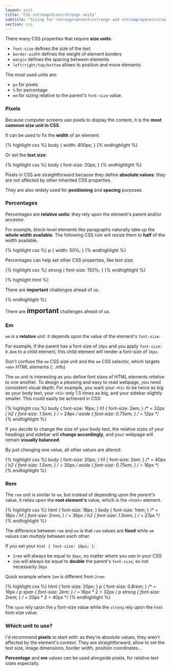 ```yaml
---
layout: post
title: "CSS <strong>Size</strong> units"
subtitle: "Sizing for <strong>content</strong> and <strong>space</strong>"
section: css
---
```


There many CSS properties that require **size units**:

* `font-size` defines the size of the text
* `border-width` defines the weight of element borders
* `margin` defines the spacing between elements
* `left/right/top/bottom` allows to position and move elements

The most used units are:

* `px` for pixels
* `%` for percentage
* `em` for sizing relative to the parent's `font-size` value.

### Pixels

Because computer screens use pixels to display the content, it is the **most common size unit in CSS**.

It can be used to fix the **width** of an element:

{% highlight css %}
body { width: 400px; }
{% endhighlight %}

Or set the **text size**:

{% highlight css %}
body { font-size: 20px; }
{% endhighlight %}

Pixels in CSS are straightforward because they define **absolute values**: they are not affected by other inherited CSS properties.

They are also widely used for **positioning** and **spacing** purposes.

### Percentages

Percentages are **relative units**: they rely upon the element's parent and/or ancestor.

For example, block-level elements like paragraphs naturally take up the **whole width available**. The following CSS rule will resize them to **half** of the width available.

{% highlight css %}
p { width: 50%; }
{% endhighlight %}

Percentages can help set other CSS properties, like text size:

{% highlight css %}
strong { font-size: 150%; }
{% endhighlight %}

{% highlight html %}
<p>There are <strong>important</strong> challenges ahead of us.</p>
{% endhighlight %}

<div class="result">
  <p>There are <strong style="font-size: 150%;">important</strong> challenges ahead of us.</p>
</div>

### Em

`em` is a **relative** unit: it depends upon the value of the element's `font-size`.

For example, if the parent has a font-size of `20px` and you apply `font-size: 0.8em` to a child element, this child element will render a font-size of `16px`.

Don't confuse the `em` CSS size unit and the `em` CSS selector, which targets `<em>` HTML elements
{: .info}

The `em` unit is interesting as you define font sizes of HTML elements _relative_ to one another. To design a pleasing and easy to read webpage, you need consistent visual depth. For example, you want your `<h1>` to be twice as big as your body text, your `<h2>` only 1.5 times as big, and your sidebar slightly smaller. This could easily be achieved in CSS:

{% highlight css %}
body { font-size: 16px; }
h1 { font-size: 2em; }        /* = 32px */
h2 { font-size: 1.5em; }      /* = 24px */
aside { font-size: 0.75em; }  /* = 12px */
{% endhighlight %}

If you decide to change the size of your body text, the relative sizes of your headings and sidebar will **change accordingly**, and your webpage will remain **visually balanced**.

By just changing one value, all other values are altered:

{% highlight css %}
body { font-size: 20px; }
h1 { font-size: 2em; }        /* = 40px */
h2 { font-size: 1.5em; }      /* = 30px */
aside { font-size: 0.75em; }  /* = 16px */
{% endhighlight %}

### Rem

The `rem` unit is similar to `em`, but instead of depending upon the _parent's_ value, it relies upon the **root element's** value, which is the `<html>` element.

{% highlight css %}
html { font-size: 18px; }
body { font-size: 1rem; }     /* = 18px */
h1 { font-size: 2rem; }       /* = 36px */
h2 { font-size: 1.5rem; }     /* = 27px */
{% endhighlight %}

The difference between `rem` and `em` is that `rem` values are **fixed** while `em` values can _multiply_ between each other.

If you set your `html { font-size: 18px; }`:

* `2rem` will always be equal to `36px`, no matter where you use in your CSS
* `2em` will always be equal to **double** the parent's `font-size`, so not necessarily `36px`

Quick example where `2em` is different from `2rem`:

{% highlight css %}
html { font-size: 20px; }
p { font-size: 0.8rem; }        /* = 16px */
p span { font-size: 2em; }      /* = 16px * 2 = 32px */
p strong { font-size: 2rem; }   /* = 20px * 2 = 40px */
{% endhighlight %}

The `span` rely upon the `p` font-size value while the `strong` rely upon the `html` font-size value.

### Which unit to use?

I'd recommend **pixels** to start with: as they're absolute values, they aren't affected by the element's context. They are straightforward, allow to set the text size, image dimensions, border width, position coordinates...

**Percentage** and **em** values can be used alongside pixels, for relative text sizes especially.
